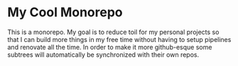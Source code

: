 # My Cool Monorepo

This is a monorepo. My goal is to reduce toil for my personal projects so that I can build more things in my free time without having to setup pipelines and renovate all the time. In order to make it more github-esque some subtrees will automatically be synchronized with their own repos.

